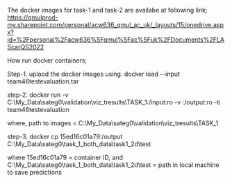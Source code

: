 The docker images for task-1 and task-2 are availabe at following link;
https://qmulprod-my.sharepoint.com/personal/acw636_qmul_ac_uk/_layouts/15/onedrive.aspx?id=%2Fpersonal%2Facw636%5Fqmul%5Fac%5Fuk%2FDocuments%2FLAScarQS2022


How run docker containers;



Step-1.  uplaod the docker images using.
             docker load --input team46testevaluation.tar 

step-2.      docker run -v C:\My_Data\sateg0\validation\viz_tresults\TASK_1:/input:ro -v :/output:ro -ti team46testevaluation

where, path to images = C:\My_Data\sateg0\validation\viz_tresults\TASK_1

step-3. docker cp 15ed16c01a79:/output C:\My_Data\sateg0\task_1_both_data\task1_2d\test  

where 15ed16c01a79 = container ID, and C:\My_Data\sateg0\task_1_both_data\task1_2d\test = path in local machine to save predictions 
